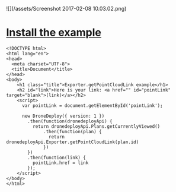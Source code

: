 ![](/assets/Screenshot 2017-02-08 10.03.02.png)

# [Install the example](https://www.dronedeploy.com/app2/applications/589b4f1faf82ce11ec230f1c/install "Install the example app")

```
<!DOCTYPE html>
<html lang="en">
<head>
  <meta charset="UTF-8">
  <title>Document</title>
</head>
<body>
    <h1 class="title">Exporter.getPointCloudLink example</h1>
    <h2 id="link">Here is your link: <a href="" id="pointLink" target="blank">(link)</a></h2>
    <script>
      var pointLink = document.getElementById('pointLink');

      new DroneDeploy({ version: 1 })
        .then(function(dronedeployApi) {
          return dronedeployApi.Plans.getCurrentlyViewed()
              .then(function(plan) {
                return dronedeployApi.Exporter.getPointCloudLink(plan.id)
              })
        })
        .then(function(link) {
          pointLink.href = link
        });
    </script>
</body>
</html>
```




